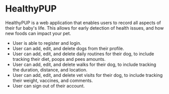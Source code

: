 # HealthyPUP

HealthyPUP is a web application that enables users to record all aspects of their fur baby's life. This allows for early detection of health issues, and how new foods can impact your pet.
- User is able to register and login. 
- User can add, edit, and delete dogs from their profile.
- User can add, edit, and delete daily routines for their dog, to include tracking their diet, poops and pees amounts. 
- User can add, edit, and delete walks for their dog, to include tracking the duration, distance, and location. 
- User can add, edit, and delete vet visits for their dog, to include tracking their weight, vaccines, and comments. 
- User can sign out of their account.



